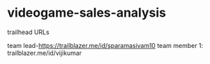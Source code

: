 # videogame-sales-analysis

trailhead URLs

team lead-https://trailblazer.me/id/sparamasivam10
team member 1: trailblazer.me/id/vijikumar
